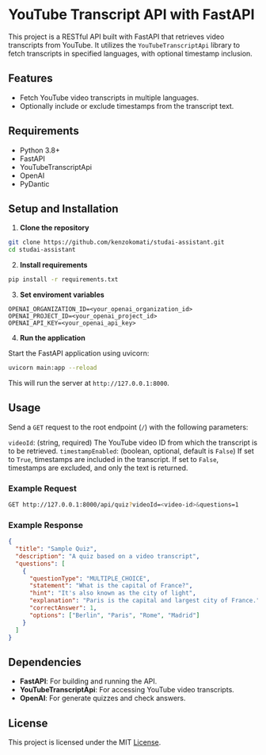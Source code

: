 # YouTube Transcript API with FastAPI

This project is a RESTful API built with FastAPI that retrieves video transcripts from YouTube. It utilizes the `YouTubeTranscriptApi` library to fetch transcripts in specified languages, with optional timestamp inclusion.

## Features

- Fetch YouTube video transcripts in multiple languages.
- Optionally include or exclude timestamps from the transcript text.

## Requirements

- Python 3.8+
- FastAPI
- YouTubeTranscriptApi
- OpenAI
- PyDantic

## Setup and Installation

1. **Clone the repository**

```bash
git clone https://github.com/kenzokomati/studai-assistant.git
cd studai-assistant
```

2. **Install requirements**

```bash
pip install -r requirements.txt
```

3. **Set enviroment variables**

```properties
OPENAI_ORGANIZATION_ID=<your_openai_organization_id>
OPENAI_PROJECT_ID=<your_openai_project_id>
OPENAI_API_KEY=<your_openai_api_key>
```

4. **Run the application**

Start the FastAPI application using uvicorn:

```bash
uvicorn main:app --reload
```

This will run the server at `http://127.0.0.1:8000`.

## Usage

Send a `GET` request to the root endpoint (`/`) with the following parameters:

`videoId`: (string, required) The YouTube video ID from which the transcript is to be retrieved.
`timestampEnabled`: (boolean, optional, default is `False`) If set to `True`, timestamps are included in the transcript. If set to `False`, timestamps are excluded, and only the text is returned.

### Example Request

```bash
GET http://127.0.0.1:8000/api/quiz?videoId=<video-id>&questions=1
```

### Example Response

```json
{
  "title": "Sample Quiz",
  "description": "A quiz based on a video transcript",
  "questions": [
    {
      "questionType": "MULTIPLE_CHOICE",
      "statement": "What is the capital of France?",
      "hint": "It's also known as the city of light",
      "explanation": "Paris is the capital and largest city of France.",
      "correctAnswer": 1,
      "options": ["Berlin", "Paris", "Rome", "Madrid"]
    }
  ]
}
```

## Dependencies

- **FastAPI**: For building and running the API.
- **YouTubeTranscriptApi**: For accessing YouTube video transcripts.
- **OpenAI**: For generate quizzes and check answers.

## License

This project is licensed under the MIT [License](LICENSE.txt).
